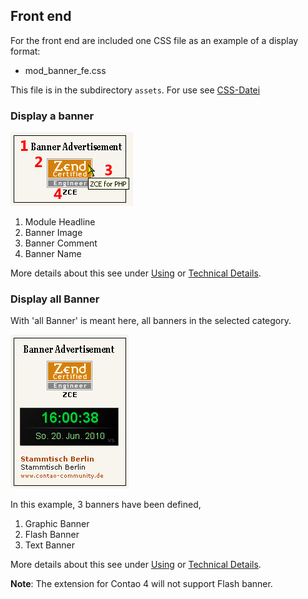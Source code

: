 ## Front end

For the front end are included one CSS file as an example of a display format:

* mod_banner_fe.css

This file is in the subdirectory `assets`. For use see [CSS-Datei][1]


### Display a banner

![Display a banner](images/banner_en_frontend_one_banner.jpg)

1. Module Headline
2. Banner Image
3. Banner Comment
4. Banner Name

More details about this see under [Using][2] or [Technical Details][3].


### Display all Banner

With 'all Banner' is meant here, all banners in the selected category.

![Display all banner](images/banner_en_frontend_all_banner.jpg)

In this example, 3 banners have been defined,

1. Graphic Banner
2. Flash Banner
3. Text Banner

More details about this see under [Using][2] or [Technical Details][3].

**Note**: The extension for Contao 4 will not support Flash banner.

[1]: ../04-using/04-demo-css-file.md
[2]: ../04-using/README.md
[3]: ../05-technical-details/README.md
